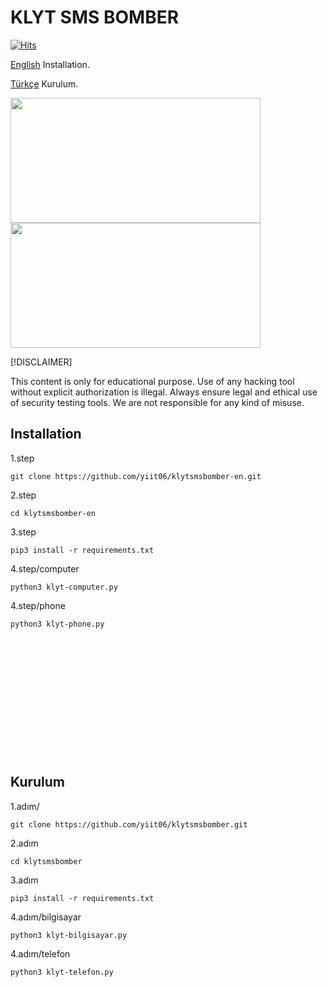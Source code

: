# KLYT SMS BOMBER
[![Hits](https://hits.sh/github.com/yiit06/klytsmsbomber-en.svg?label=viewer&color=ff0000&labelColor=000000)](https://hits.sh/github.com/yiit06/klytsmsbomber/)

[English](https://github.com/yiit06/klytsmsbomber-en?tab=readme-ov-file#installation) Installation.

[Türkçe](https://github.com/yiit06/klytsmsbomber-en?tab=readme-ov-file#kurulum) Kurulum.

<img src=https://i.imgur.com/QauqvhI.png height="200px" width="400px"/>
<img src=https://i.imgur.com/S0GouMf.png height="200px" width="400px"/>

[!DISCLAIMER]

This content is only for educational purpose. Use of any hacking tool without explicit authorization is illegal. Always ensure legal and ethical use of security testing tools. We are not responsible for any kind of misuse.

<h2>Installation</h2>
1.step
 
```console
git clone https://github.com/yiit06/klytsmsbomber-en.git
```
2.step

```console
cd klytsmsbomber-en
```
3.step

```console
pip3 install -r requirements.txt
```
4.step/computer

```console
python3 klyt-computer.py
```

4.step/phone

```console
python3 klyt-phone.py
```

ㅤㅤㅤㅤㅤ

ㅤㅤㅤㅤㅤ

ㅤㅤㅤㅤㅤ


ㅤㅤㅤㅤㅤ

ㅤㅤㅤㅤㅤ

ㅤㅤㅤㅤㅤ


 
<h2>Kurulum</h2>
1.adım/
 
```console
git clone https://github.com/yiit06/klytsmsbomber.git
```
2.adım

```console
cd klytsmsbomber
```
3.adım

```console
pip3 install -r requirements.txt
```
4.adım/bilgisayar

```console
python3 klyt-bilgisayar.py
```

4.adım/telefon

```console
python3 klyt-telefon.py
```





